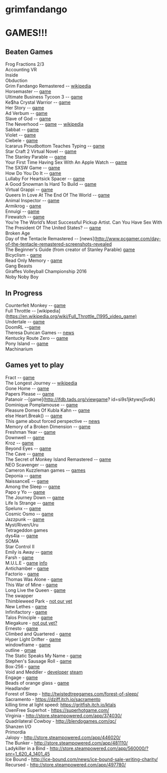 # grimfandango
# GAMES!!!

## Beaten Games
Frog Fractions 2/3  
Accounting VR  
Inside  
Obduction  
Grim Fandango Remastered -- [wikipedia](https://en.wikipedia.org/wiki/Grim_Fandango)  
Horsemaster -- [game](http://noncanon.com/HorseMaster.html)  
Ultimate Business Tycoon 3 -- [game](http://aliendovecote.com/uploads/twine/tycoon/crime.html)  
Ke$ha Crystal Warrior -- [game](http://aliendovecote.com/uploads/twine/kesha.html)  
Her Story -- [game](http://www.herstorygame.com/)  
Ad Verbum -- [game](http://nickm.com/if/adverbum.html)  
Slave of God -- [game](http://www.increpare.com/2012/12/slave-of-god/)  
The Neverhood -- [game](https://archive.org/details/Neverhood_The_1996_DreamWorks) -- [wikipedia](https://en.wikipedia.org/wiki/The_Neverhood)  
Sabbat -- [game](http://porpentine.tumblr.com/post/43790631192/presenting-sabbat-a-twine-game-by-oh-no-problems)  
Violet -- [game](http://textadventures.co.uk/games/view/e-utl5-bu0yya2ycst0mrg/violet)  
Ciebele - [game](http://ninasays.so/cibele/)  
Icararus Proudbottom Teaches Typing -- [game](http://www.holywowstudios.com/teachestyping/)  
Star Craft 2 Virtual Novel -- [game](http://www.sc2vn.com/)  
The Stanley Parable -- [game](http://www.stanleyparable.com/)  
Your First Time Having Sex With An Apple Watch -- [game](http://www.buzzfeed.com/samthurman/os-xxx#.ajbJmmalK)  
The SXSW Game -- [game](http://www.freeindiegam.es/2013/03/the-sxsw-game-leigh-alexander/)   
How Do You Do It -- [game](http://ninasays.so/howdoyoudoit/)  
Lullaby For Heartsick Spacer -- [game](http://mkopas.net/files/spacerlullaby/)  
A Good Snowman Is Hard To Build -- [game](http://agoodsnowman.com/)  
Virtual Grappi -- [game](http://rpgmaker.net/games/8284/)  
Queers In Love At The End Of The World -- [game](http://auntiepixelante.com/endoftheworld/)  
Animal Inspector -- [game](http://tomastle.itch.io/animal-inspector)  
Armikrog - [game](http://store.steampowered.com/app/334120/)  
Ennuigi -- [game](http://www.lexaloffle.com/bbs/?tid=2232&pid=12311&autoplay=1#pp)  
Firewatch -- [game](http://www.firewatchgame.com/)  
You’re The World’s Most Successful Pickup Artist. Can You Have Sex With The President Of The United States? -- [game](http://www.clickhole.com/clickventure/youre-worlds-most-successful-pickup-artist-can-you-3880#1,)  
Broken Age  
Day of the Tentacle Remastered -- [news](http://www.pcgamer.com/day-of-the-tentacle-remastered-screenshots-revealed  
The Beginner's Guide (from creator of Stanley Parable) [game](http://store.steampowered.com/app/303210/)  
Bicyclism - [game](http://gamejolt.com/games/bicyclism-art-of-riding/39795)  
Read Only Memory - [game](http://readonlymemori.es/)  
Gang Beasts  
Giraffes Volleyball Championship 2016  
Noby Noby Boy  


 

## In Progress
Counterfeit Monkey -- [game](http://emshort.com/counterfeit_monkey/)  
Full Throttle -- [wikipedia](https://en.wikipedia.org/wiki/Full_Throttle_(1995_video_game)  
Undertale -- [game](http://store.steampowered.com/app/391540/)  
DoomRL --[game](http://doom.chaosforge.org/)   
Theresa Duncan Games -- [news](https://www.theverge.com/2015/4/17/8436439/theresa-duncan-chop-suey-cd-rom-preservation)  
Kentucky Route Zero -- [game](http://kentuckyroutezero.com/)  
Pony Island -- [game](http://store.steampowered.com/app/405640/)  
Machinarium  
  



## Games yet to play
Fract -- [game](http://fractgame.com/)  
The Longest Journey -- [wikipedia](https://en.wikipedia.org/wiki/The_Longest_Journey)  
Gone Home -- [game](http://www.gonehomegame.com/)  
Papers Please -- [game](http://dukope.com/)  
Patanoir --[game](http://ifdb.tads.org/viewgame?  id=si9s1jktywxj5vdk)  
Dominique Pomplamouse -- [game](http://www.dominiquepamplemousse.com/)  
Pleasure Domes Of Kubla Kahn -- [game](http://gamejolt.com/games/pleasuredromes-of-kubla-khan/9598#close)  
else Heart.Break() -- [game](http://elseheartbreak.com/)  
    This game about forced perspective -- [news](https://www.polygon.com/2015/10/26/9618504/pillow-castle-tech-demo-first-person-puzzler-new-2015-pc-gameplay-museum-of-simulation-technology)  
    Memory of a Broken Dimension -- [game](http://xra.itch.io/memory-of-a-broken-dimension)  
    Freshman Year -- [game](http://ninasays.so/freshmanyear/)  
    Downwell -- [game](http://downwellgame.com/)   
    Kroz -- [game](https://en.wikipedia.org/wiki/Kroz_series)  
    Beyond Eyes -- [game](http://www.beyondeyes-game.com/)  
    The Cave -- [game](http://thecavegame.com/)  
    The Secret of Monkey Island Remastered -- [game](http://store.steampowered.com/app/32360/)  
    NEO Scavenger -- [game](http://www.gog.com/game/neo_scavenger)  
    Cameron Kuzzleman games -- [games](http://heylookatmygames.com/)  
    Deponia -- [game](http://www.daedalic.de/en/game/Deponia#5)  
    NaissanceE -- [game](http://store.steampowered.com/app/265690/)  
    Among the Sleep -- [game](http://store.steampowered.com/app/250620/)  
    Papo y Yo -- [game](http://store.steampowered.com/app/227080)  
    The Journey Down -- [game](http://store.steampowered.com/app/220090)  
    Life Is Strange -- [game](http://store.steampowered.com/agecheck/app/319630/)  
    Spelunx -- [game](http://store.steampowered.com/app/63640/)  
    Cosmic Osmo -- [game](http://store.steampowered.com/app/63620/)  
    Jazzpunk -- [game](http://store.steampowered.com/app/250260/)  
    Myst/Riven/Uru  
    Tetrageddon games  
    dys4ia  -- [game](http://w.itch.io/dys4ia)  
    SOMA  
    Star Control II  
    Emily is Away -- [game](http://store.steampowered.com/app/417860/)  
    Farsh - [game](http://www.mahdibahrami.com/farsh)  
    M.U.L.E - [game](https://www.google.com/url?q=https%3A%2F%2Farchive.org%2Fdetails%2Fa8b_M.U.L.E._1983_Electronic_Arts_US&sa=D&sntz=1&usg=AFQjCNFqhPuafxSymxIXmJVV3maxYEVIwA) [info](https://en.wikipedia.org/wiki/M.U.L.E.)  
    Antichamber - [game](http://www.antichamber-game.com/)  
    Factorio - [game](https://www.factorio.com/)  
    Thomas Was Alone - [game](http://www.mikebithellgames.com/thomaswasalone/)  
    This War of Mine - [game](http://www.11bitstudios.com/games/16/this-war-of-mine)  
    Long Live the Queen - [game](http://store.steampowered.com/app/251990/)  
    The swapper  
    Thimbleweed Park - [not our yet](https://thimbleweedpark.com/)  
    New Lethes - [game](https://colestia.itch.io/new-lethes)  
    Infinifactory - [game](http://www.zachtronics.com/infinifactory/)  
    Talos Principle - [game](http://www.croteam.com/talosprinciple/)  
    Miegakure - [not out yet?](http://miegakure.com/)  
    Ernesto - [game](http://ernestogame.com/)  
    Climbed and Quartered - [game](http://gamejolt.com/games/climbed-and-quartered/139189)  
    Hyper Light Drifter - [game](http://www.heart-machine.com/)  
    windowframe - [game](http://ludumdare.com/compo/ludum-dare-35/?action=preview&uid=3479)  
    outline - [gmae](https://managore.itch.io/outline)  
    The Static Speaks My Name - [game](http://store.steampowered.com/app/387860/)  
    Stephen's Sausage Roll - [game](http://www.stephenssausageroll.com/)  
    Box-256 - [game](http://box-256.com/)  
    Void and Meddler - [developer](http://voidandmeddler.com/) [steam](http://store.steampowered.com/app/377970/)  
    Engage - [game](http://www.engare.design/)  
    Beads of orange glass - [game](https://lorenschmidt.itch.io/beads-of-orange-glass)  
    Headlander  
    Forest of Sleep - http://twistedtreegames.com/forest-of-sleep/  
    Sacramento - https://dziff.itch.io/sacramento  
    killing time at light speed: https://gritfish.itch.io/ktals  
    OxenFree 
    Superhot - https://superhotgame.com/   
    Virginia - http://store.steampowered.com/app/374030/  
    Quadrilateral Cowboy - http://blendogames.com/qc/  
    Shanzen I/O  
    Primordia  
    Jalopy - http://store.steampowered.com/app/446020/  
    The Bunker - http://store.steampowered.com/app/481110/  
    Ladykiller in a Bind - http://store.steampowered.com/app/560000/?snr=1_620_4_1401_45  
    Ice Bound - http://ice-bound.com/news/ice-bound-sale-writing-charity/  
    Recursed - http://store.steampowered.com/app/497780/  

